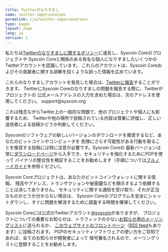 ```yaml
---
title: Twitterのなりすまし
name: twitter-impersonation
permalink: /ja/twitter-impersonation/
type: pages
layout: page
lang: ja
version: 1
---
```

私たちは[Twitterのなりすましに関するポリシー][]に違反し、Syscoin Coreのプロジェクトや
Syscoin Coreと関係のある有名な個人になりすましたいくつかのTwitterアカウントを認識しています。
これらのアカウントは、Syscoin Coreおよびその貢献者に関する誤解を招くような誤った情報を広めています。

これらのなりすましアカウントを発見した場合は、[Twitterに報告]することができます。
TwitterにSyscoin Coreのなりすましの問題を報告する際に、Twitterがプロジェクトの
公式メールアドレスの入力を求めた場合は、次のアドレスを使用してください。
support<span style="display:none"></span>@syscoin.org

これは残念ながらTwitter上の一般的な問題で、他のプロジェクトや個人にも影響するため、
Twitterや他の場所で投稿されている内容は慎重に評価し、正しい送信者による投稿かどうか判断してください。

Syscoinのソフトウェアの新しいバージョンのダウンロードを推奨するなど、あなたのビットコインやコンピュータを
危険にさらす可能性がある行動を取ることを推奨する投稿には特に注意が必要です。Syscoin Coreの
最新バージョンは常に[ダウンロードページ][]から入手でき、セキュリティを強化するためにPGPを使って
バイナリの整合性を検証することをお勧めします（手順については[フルノードガイド][]を参照ください）。

Syscoin Coreプロジェクトは、あなたのビットコインウォレットに関する情報、
残高やアドレス、トランザクションや秘密鍵などを開示するよう依頼することは決してありません。
セキュリティに関する通知を受け取り、それが正当なものかどうか分からない場合は、
Syscoin Coreのプログラムを安全にシャットダウンし、すぐに問題を解消するために調査する時間を確保してください。

Syscoin Coreには公式のTwitterアカウント[@syscoin][]がありますが、
プロジェクトについての重要なお知らせは、トラフィックの少ない[お知らせ用のメーリングリスト][]に送られるか、
[このウェブサイトのフロントページ][]（[RSS feed][]もあります）に投稿されます。
PGPのセキュリティソフトウェアの使い方をご存知であれば、全てのお知らせが開発者によって
暗号署名されるので、メーリングリストに登録することをお勧めします。

[Twitterのなりすましに関するポリシー]: https://support.twitter.com/articles/18366#
[Twitterに報告]: https://support.twitter.com/forms/impersonation
[@syscoin]: https://twitter.com/syscoin
[お知らせ用のメーリングリスト]: /ja/list/announcements/join/
[このウェブサイトのフロントページ]: /
[RSS feed]: /en/rss.xml
[ダウンロードページ]: /en/download
[フルノードガイド]: https://syscoin.org/en/full-node

